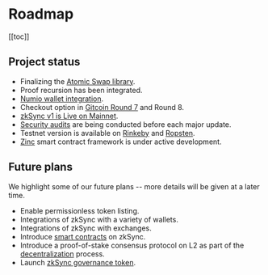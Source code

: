 # Roadmap

[[toc]]

## Project status

- Finalizing the [Atomic Swap library](https://github.com/matter-labs/atomic-swaps).
- Proof recursion has been integrated.
- [Numio wallet integration](https://numio.one/fast-cheap-ethereum-transactions-now-on-google-play/).
- Checkout option in [Gitcoin Round 7](https://gitcoin.co/blog/gitcoin-grants-round-7/) and Round 8.
- [zkSync v1 is Live on Mainnet][mainnet].
- [Security audits](/updates/security-audits.md) are being conducted before each major update.
- Testnet version is available on [Rinkeby](https://rinkeby.zksync.io) and [Ropsten](https://ropsten.zksync.io).
- [Zinc](https://github.com/matter-labs/zinc) smart contract framework is under active development.

[mainnet]: https://medium.com/matter-labs/zksync-is-live-bringing-trustless-scalable-payments-to-ethereum-9c634b3e6823

## Future plans

We highlight some of our future plans -- more details will be given at a later time.

- Enable permissionless token listing.
- Integrations of zkSync with a variety of wallets.
- Integrations of zkSync with exchanges.
- Introduce [smart contracts](/faq/sc.md) on zkSync.
- Introduce a proof-of-stake consensus protocol on L2 as part of the [decentralization](/faq/decentralization.md)
  process.
- Launch [zkSync governance token](/faq/tokenomics.md).
